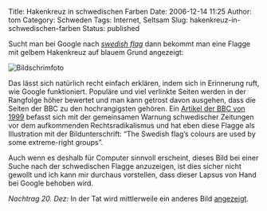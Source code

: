 Title: Hakenkreuz in schwedischen Farben
Date: 2006-12-14 11:25
Author: tom
Category: Schweden
Tags: Internet, Seltsam
Slug: hakenkreuz-in-schwedischen-farben
Status: published

Sucht man bei Google nach [*swedish
flag*](http://www.google.se/search?hl=sv&q=swedish+flag&btnG=Google-s%C3%B6kning)
dann bekommt man eine Flagge mit gelbem Hakenkreuz auf blauem Grund
angezeigt:  

![Bildschrimfoto](/pic/googleflag.jpg "Bildschrimfoto")

Das lässt sich natürlich recht einfach erklären, indem sich in
Erinnerung ruft, wie Google funktioniert. Populäre und viel verlinkte
Seiten werden in der Rangfolge höher bewertet und man kann getrost davon
ausgehen, dass die Seiten der BBC zu den hochrangigsten gehören. Ein
[Artikel der BBC von
1999](http://news.bbc.co.uk/1/hi/world/europe/544082.stm) befasst sich
mit der gemeinsamen Warnung schwedischer Zeitungen vor dem aufkommenden
Rechtsradikalismus und hat eben diese Flagge als Illustration mit der
Bildunterschrift: “The Swedish flag’s colours are used by some
extreme-right groups”.

Auch wenn es deshalb für Computer sinnvoll erscheint, dieses Bild bei
einer Suche nach der schwedischen Flagge anzuzeigen, ist dies sicher
nicht gewollt und ich kann mir durchaus vorstellen, dass dieser Lapsus
von Hand bei Google behoben wird.

*Nachtrag 20. Dez:* In der Tat wird mittlerweile ein anderes Bild
[angezeigt](http://www.google.se/search?hl=sv&q=swedish+flag&btnG=Google-s%C3%B6kning).

